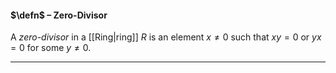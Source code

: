 #### $\defn$ – Zero-Divisor
A *zero-divisor* in a [[Ring|ring]] $R$ is an element $x\ne 0$ such that $xy = 0$ or $yx=0$ for some $y \ne 0$. 
***